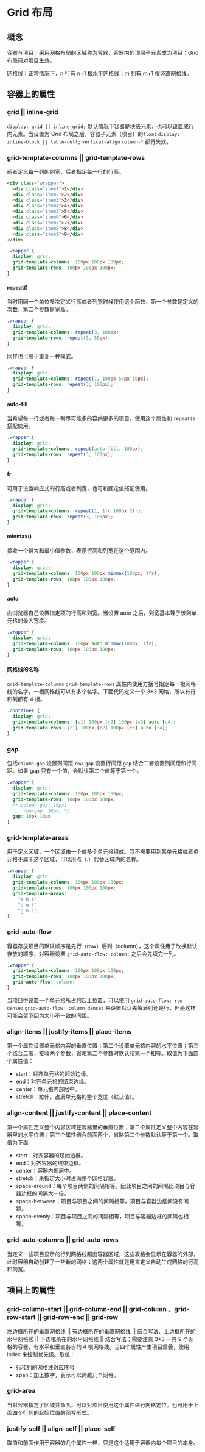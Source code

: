 # Grid 布局

## 概念

容器与项目：采用网格布局的区域称为容器，容器内的顶层子元素成为项目；Grid 布局只对项目生效。

网格线：正常情况下，n 行有 n+1 根水平网格线；m 列有 m+1 根竖直网格线。

## 容器上的属性

### grid || inline-grid

`display: grid || inline-grid;` 默认情况下容器是块级元素，也可以设置成行内元素。当设置为 Grid 布局之后，容器子元素（项目）的`float` `display: inline-block || table-cell;` `vertical-align` `column-*` 都将失效。

### grid-template-columns || grid-template-rows

前者定义每一列的列宽，后者指定每一行的行高。

```html
<div class="wrapper">
  <div class="item1">1</div>
  <div class="item2">2</div>
  <div class="item3">3</div>
  <div class="item4">4</div>
  <div class="item5">5</div>
  <div class="item6">6</div>
  <div class="item7">7</div>
  <div class="item8">8</div>
  <div class="item9">9</div>
</div>
```

```css
.wrapper {
  display: grid;
  grid-template-columns: 100px 100px 100px;
  grid-template-rows: 100px 100px 100px;
}
```

#### repeat()

当时用同一个单位多次定义行高或者列宽时候使用这个函数，第一个参数是定义的次数，第二个参数是宽高。

```css
.wrapper {
  display: grid;
  grid-template-columns: repeat(3, 100px);
  grid-template-rows: repeat(3, 50px);
}
```

同样也可用于重复一种模式。

```css
.wrapper {
  display: grid;
  grid-template-columns: repeat(1, 100px 50px 10px);
  grid-template-rows: repeat(3, 100px);
}
```

#### auto-fill

当希望每一行或者每一列尽可能多的容纳更多的项目，使用这个属性和 `repeat()` 搭配使用。

```css
.wrapper {
  display: grid;
  grid-template-columns: repeat(auto-fill, 100px);
  grid-template-rows: repeat(3, 100px);
}
```

#### fr

可用于设置响应式的行高或者列宽，也可和固定值搭配使用。

```css
.wrapper {
  display: grid;
  grid-template-columns: repeat(1, 1fr 100px 2fr);
  grid-template-rows: repeat(3, 100px);
}
```

#### minmax()

接收一个最大和最小值参数，表示行高和列宽在这个范围内。

```css
.wrapper {
  display: grid;
  grid-template-columns: 100px 100px minmax(100px, 1fr);
  grid-template-rows: 100px 100px 100px;
}
```

#### auto

由浏览器自己设置指定项的行高和列宽。当设置 auto 之后，列宽基本等于该列单元格的最大宽度。

```css
.wrapper {
  display: grid;
  grid-template-columns: 100px auto minmax(100px, 1fr);
  grid-template-rows: 100px 100px 100px;
}
```

#### 网格线的名称

`grid-template-columns` `grid-template-rows` 属性内使用方括号指定每一根网格线的名字，一根网格线可以有多个名字。下面代码定义一个 3\*3 网格，所以有行和列都有 4 根。

```css
.container {
  display: grid;
  grid-template-columns: [c1] 100px [c2] 100px [c3] auto [c4];
  grid-template-rows: [r1] 100px [r2] 100px [r3] auto [r4];
}
```

### gap

包括`column-gap` 设置列间距 `row-gap` 设置行间距 `gap` 结合二者设置列间距和行间距。如果 gap 只有一个值，会默认第二个值等于第一个。

```css
.wrapper {
  display: grid;
  grid-template-columns: 100px 100px 100px;
  grid-template-rows: 100px 100px 100px;
  /* column-gap: 10px;
      row-gap: 10px; */
  gap: 10px 10px;
}
```

### grid-template-areas

用于定义区域，一个区域由一个或多个单元格组成。当不需要用到某单元格或者单元格不属于这个区域，可以用点（.）代替区域内的名称。

```css
.wrapper {
  display: grid;
  grid-template-columns: 100px 100px 100px;
  grid-template-rows: 100px 100px 100px;
  grid-template-areas:
    "a b c"
    "d e f"
    "g h i";
}
```

### grid-auto-flow

容器存放项目的默认顺序是先行（row）后列（column），这个属性用于改换默认存放的顺序，对容器设置 `grid-auto-flow: column;` 之后会先填完一列。

```css
.wrapper {
  grid-template-columns: 100px 100px 100px;
  grid-template-rows: 100px 100px 100px;
  grid-auto-flow: column;
}
```

当项目中设置一个单元格所占的起止位置，可以使用 `grid-auto-flow: row dense;` `grid-auto-flow: column dense;` 来设置默认先填满列还是行，但是这样可能会留下因为大小不一致的间距。

### align-items || justify-items || place-items

第一个属性设置单元格内容的垂直位置；第二个设置单元格内容的水平位置；第三个结合二者，接收两个参数，省略第二个参数时默认和第一个相等。取值为下面四个属性值：

- start：对齐单元格的起始边缘。
- end：对齐单元格的结束边缘。
- center：单元格内部居中。
- stretch：拉伸，占满单元格的整个宽度（默认值）。

### align-content || justify-content || place-content

第一个属性定义整个内容区域在容器里的垂直位置；第二个属性定义整个内容在容器里的水平位置；第三个属性结合前面两个，省略第二个参数默认等于第一个。取值为下面

- start：对齐容器的起始边框。
- end：对齐容器的结束边框。
- center：容器内部居中。
- stretch：未指定大小时占满整个网格容器。
- space-around：每个项目两侧的间隔相等。因此项目之间的间隔比项目与容器边框的间隔大一倍。
- space-between：项目与项目之间的间隔相等，项目与容器边框间没有间距。
- space-evenly：项目与项目之间的间隔相等，项目与容器边框的间隔也相等。

### grid-auto-columns || grid-auto-rows

当定义一些项目显示的行列网格线超出容器区域，这些表格会显示在容器的外部，此时容器自动创建了一些新的网格；这两个属性就是用来定义自动生成网格的行高和列宽。

## 项目上的属性

### grid-column-start || grid-column-end || grid-column 、grid-row-start || grid-row-end || grid-row

左边框所在的垂直网格线 || 有边框所在的垂直网格线 || 结合写法、上边框所在的水平网格线 || 下边框所在的水平网格线 || 结合写法；需要注意 3*3 一共 9 个网格的容器，有水平和垂直各自的 4 根网格线。当四个属性产生项目重叠，使用 index 来控制优先级。取值：

- 行和列的网格线对应序号
- span：加上数字，表示可以跨越几个网格。

### grid-area

当对容器指定了区域并命名，可以对项目使用这个属性进行网格定位。也可用于上面四个行列的起始位置的简写形式。

### justify-self || align-self || place-self

取值和前面作用于容器的几个属性一样，只是这个适用于容器内每个项目的本身。
